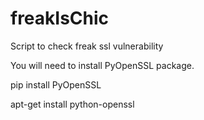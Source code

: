 # freakIsChic
Script to check freak ssl vulnerability

You will need to install PyOpenSSL package.

pip install PyOpenSSL

apt-get install python-openssl

